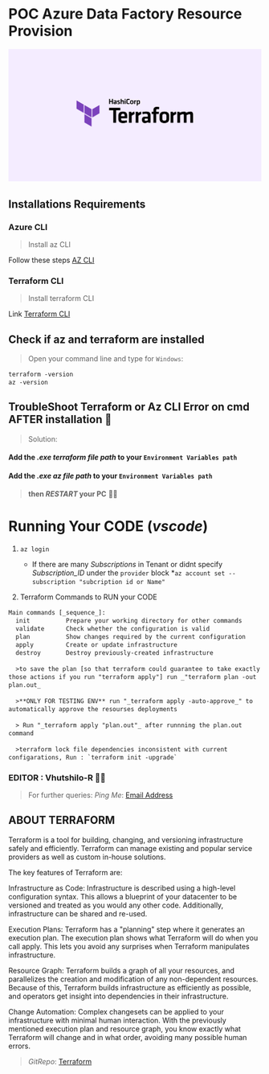# POC Azure Data Factory Resource Provision

![Terraform](https://github.com/destinygit/Terraform/blob/main/og-image.png)

## Installations Requirements

### Azure CLI

> Install az CLI

Follow these steps [AZ CLI](https://docs.microsoft.com/en-us/cli/azure/install-azure-cli-windows?tabs=azure-cli)

### Terraform CLI

> Install terraform CLI

Link [Terraform CLI](https://www.terraform.io/downloads)

## Check if az and terraform are installed

> Open your command line and type for `Windows`:

```
terraform -version
az -version
```

## TroubleShoot Terraform or Az CLI Error on cmd AFTER installation :space_invader:

> Solution:

#### Add the _.exe terraform file path_ to your `Environment Variables path`

#### Add the _.exe az file path_ to your `Environment Variables path`

> **then _RESTART_ your PC** :face_exhaling:

# Running Your CODE (_vscode_)

1. `az login`

   - If there are many _Subscriptions_ in Tenant or didnt specify _Subscription_ID_ under the `provider` block \*`az account set --subscription "subcription id or Name"`

2. Terraform Commands to RUN your CODE

```
Main commands [_sequence_]:
  init          Prepare your working directory for other commands
  validate      Check whether the configuration is valid
  plan          Show changes required by the current configuration
  apply         Create or update infrastructure
  destroy       Destroy previously-created infrastructure

  >to save the plan [so that terraform could guarantee to take exactly those actions if you run "terraform apply"] run _"terraform plan -out plan.out_

  >**ONLY FOR TESTING ENV** run "_terraform apply -auto-approve_" to automatically approve the resourses deployments

  > Run "_terraform apply "plan.out"_ after runnning the plan.out command

  >terraform lock file dependencies inconsistent with current configarations, Run : `terraform init -upgrade`

```

### EDITOR : Vhutshilo-R :woman_technologist:

> For further queries:
> _Ping Me_: [Email Address](vee@tangentsolutions.co.za)

## ABOUT TERRAFORM

Terraform is a tool for building, changing, and versioning infrastructure safely and efficiently. Terraform can manage existing and popular service providers as well as custom in-house solutions.

The key features of Terraform are:

Infrastructure as Code: Infrastructure is described using a high-level configuration syntax. This allows a blueprint of your datacenter to be versioned and treated as you would any other code. Additionally, infrastructure can be shared and re-used.

Execution Plans: Terraform has a "planning" step where it generates an execution plan. The execution plan shows what Terraform will do when you call apply. This lets you avoid any surprises when Terraform manipulates infrastructure.

Resource Graph: Terraform builds a graph of all your resources, and parallelizes the creation and modification of any non-dependent resources. Because of this, Terraform builds infrastructure as efficiently as possible, and operators get insight into dependencies in their infrastructure.

Change Automation: Complex changesets can be applied to your infrastructure with minimal human interaction. With the previously mentioned execution plan and resource graph, you know exactly what Terraform will change and in what order, avoiding many possible human errors.

> _GitRepo_: [Terraform](https://github.com/hashicorp/terraform#:~:text=Terraform%20is%20a%20tool%20for,as%20custom%20in%2Dhouse%20solutions.)
